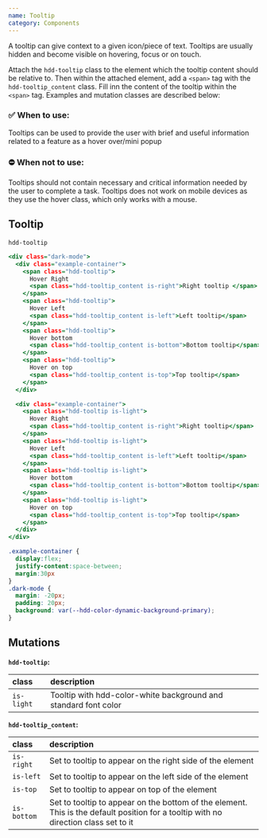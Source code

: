 ```yaml
---
name: Tooltip
category: Components
---
```


A tooltip can give context to a given icon/piece of text. Tooltips are usually hidden and become visible on hovering, focus or on touch.

Attach the `hdd-tooltip` class to the element which the tooltip content should be relative to. Then within the attached element, add a `<span>` tag with the `hdd-tooltip_content` class. Fill inn the content of the tooltip within the `<span>` tag. Examples and mutation classes are described below:


### ✅ When to use: 
Tooltips can be used to provide the user with brief and useful information related to a feature as a hover over/mini popup

### ⛔ When not to use:
Tooltips should not contain necessary and critical information needed by the user to complete a task. Tooltips does not work on mobile devices as they use the hover class, which only works with a mouse.

## Tooltip
`hdd-tooltip`

```tooltip.html
<div class="dark-mode">
  <div class="example-container">
    <span class="hdd-tooltip">
      Hover Right
      <span class="hdd-tooltip_content is-right">Right tooltip </span>
    </span>
    <span class="hdd-tooltip">
      Hover Left
      <span class="hdd-tooltip_content is-left">Left tooltip</span>
    </span>
    <span class="hdd-tooltip">
      Hover bottom
      <span class="hdd-tooltip_content is-bottom">Bottom tooltip</span>
    </span>
    <span class="hdd-tooltip">
      Hover on top
      <span class="hdd-tooltip_content is-top">Top tooltip</span>
    </span>
  </div>

  <div class="example-container">
    <span class="hdd-tooltip is-light">
      Hover Right
      <span class="hdd-tooltip_content is-right">Right tooltip</span>
    </span>
    <span class="hdd-tooltip is-light">
      Hover Left
      <span class="hdd-tooltip_content is-left">Left tooltip</span>
    </span>
    <span class="hdd-tooltip is-light">
      Hover bottom
      <span class="hdd-tooltip_content is-bottom">Bottom tooltip</span>
    </span>
    <span class="hdd-tooltip is-light">
      Hover on top
      <span class="hdd-tooltip_content is-top">Top tooltip</span>
    </span>
  </div>
</div>
```
```tooltip.css  hidden
.example-container {
  display:flex; 
  justify-content:space-between;
  margin:30px
}
.dark-mode {
  margin: -20px;
  padding: 20px;
  background: var(--hdd-color-dynamic-background-primary);
}
```

## Mutations
**`hdd-tooltip`:**

| class | description|
| :--- | :--- |
| `is-light` | Tooltip with hdd-color-white background and standard font color|

**`hdd-tooltip_content`:**

| class | description|
| :--- | :--- |
| `is-right` | Set to tooltip to appear on the right side of the element|
| `is-left` | Set to tooltip to appear on the left side of the element |
| `is-top` | Set to tooltip to appear on top of the element |
| `is-bottom` | Set to tooltip to appear on the bottom of the element. This is the default position for a tooltip with no direction class set to it |